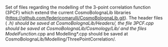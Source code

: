 Set of files regarding the modelling of the 3-point correlation function (3PCF)
which extend the current CosmoBolognaLib libraries (https://github.com/federicomarulli/CosmoBolognaLib.git).
The header files ( *.h) should be saved at CosmoBolognaLib/Headers/, the file 3PCF.cpp
should be saved at CosmoBolognaLib/Cosmology/Lib/ and the files ModelFunction*.cpp and
Modelling*.cpp should be saved at CosmoBolognaLib/Modelling/ThreePointCorrelation/.
